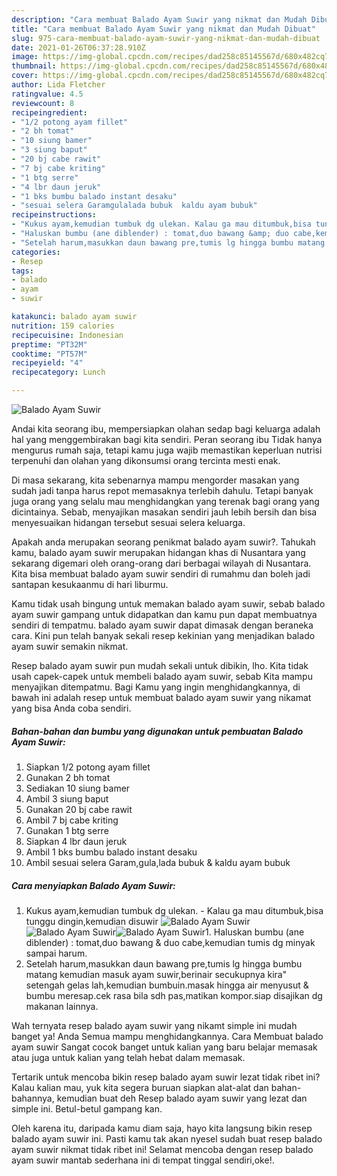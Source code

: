 ```yaml
---
description: "Cara membuat Balado Ayam Suwir yang nikmat dan Mudah Dibuat"
title: "Cara membuat Balado Ayam Suwir yang nikmat dan Mudah Dibuat"
slug: 975-cara-membuat-balado-ayam-suwir-yang-nikmat-dan-mudah-dibuat
date: 2021-01-26T06:37:28.910Z
image: https://img-global.cpcdn.com/recipes/dad258c85145567d/680x482cq70/balado-ayam-suwir-foto-resep-utama.jpg
thumbnail: https://img-global.cpcdn.com/recipes/dad258c85145567d/680x482cq70/balado-ayam-suwir-foto-resep-utama.jpg
cover: https://img-global.cpcdn.com/recipes/dad258c85145567d/680x482cq70/balado-ayam-suwir-foto-resep-utama.jpg
author: Lida Fletcher
ratingvalue: 4.5
reviewcount: 8
recipeingredient:
- "1/2 potong ayam fillet"
- "2 bh tomat"
- "10 siung bamer"
- "3 siung baput"
- "20 bj cabe rawit"
- "7 bj cabe kriting"
- "1 btg serre"
- "4 lbr daun jeruk"
- "1 bks bumbu balado instant desaku"
- "sesuai selera Garamgulalada bubuk  kaldu ayam bubuk"
recipeinstructions:
- "Kukus ayam,kemudian tumbuk dg ulekan. Kalau ga mau ditumbuk,bisa tunggu dingin,kemudian disuwir"
- "Haluskan bumbu (ane diblender) : tomat,duo bawang &amp; duo cabe,kemudian tumis dg minyak sampai harum."
- "Setelah harum,masukkan daun bawang pre,tumis lg hingga bumbu matang kemudian masuk ayam suwir,berinair secukupnya kira&#34; setengah gelas lah,kemudian bumbuin.masak hingga air menyusut &amp; bumbu meresap.cek rasa bila sdh pas,matikan kompor.siap disajikan dg makanan lainnya."
categories:
- Resep
tags:
- balado
- ayam
- suwir

katakunci: balado ayam suwir 
nutrition: 159 calories
recipecuisine: Indonesian
preptime: "PT32M"
cooktime: "PT57M"
recipeyield: "4"
recipecategory: Lunch

---
```



![Balado Ayam Suwir](https://img-global.cpcdn.com/recipes/dad258c85145567d/680x482cq70/balado-ayam-suwir-foto-resep-utama.jpg)

Andai kita seorang ibu, mempersiapkan olahan sedap bagi keluarga adalah hal yang menggembirakan bagi kita sendiri. Peran seorang ibu Tidak hanya mengurus rumah saja, tetapi kamu juga wajib memastikan keperluan nutrisi terpenuhi dan olahan yang dikonsumsi orang tercinta mesti enak.

Di masa  sekarang, kita sebenarnya mampu mengorder masakan yang sudah jadi tanpa harus repot memasaknya terlebih dahulu. Tetapi banyak juga orang yang selalu mau menghidangkan yang terenak bagi orang yang dicintainya. Sebab, menyajikan masakan sendiri jauh lebih bersih dan bisa menyesuaikan hidangan tersebut sesuai selera keluarga. 



Apakah anda merupakan seorang penikmat balado ayam suwir?. Tahukah kamu, balado ayam suwir merupakan hidangan khas di Nusantara yang sekarang digemari oleh orang-orang dari berbagai wilayah di Nusantara. Kita bisa membuat balado ayam suwir sendiri di rumahmu dan boleh jadi santapan kesukaanmu di hari liburmu.

Kamu tidak usah bingung untuk memakan balado ayam suwir, sebab balado ayam suwir gampang untuk didapatkan dan kamu pun dapat membuatnya sendiri di tempatmu. balado ayam suwir dapat dimasak dengan beraneka cara. Kini pun telah banyak sekali resep kekinian yang menjadikan balado ayam suwir semakin nikmat.

Resep balado ayam suwir pun mudah sekali untuk dibikin, lho. Kita tidak usah capek-capek untuk membeli balado ayam suwir, sebab Kita mampu menyajikan ditempatmu. Bagi Kamu yang ingin menghidangkannya, di bawah ini adalah resep untuk membuat balado ayam suwir yang nikamat yang bisa Anda coba sendiri.

<!--inarticleads1-->

##### Bahan-bahan dan bumbu yang digunakan untuk pembuatan Balado Ayam Suwir:

1. Siapkan 1/2 potong ayam fillet
1. Gunakan 2 bh tomat
1. Sediakan 10 siung bamer
1. Ambil 3 siung baput
1. Gunakan 20 bj cabe rawit
1. Ambil 7 bj cabe kriting
1. Gunakan 1 btg serre
1. Siapkan 4 lbr daun jeruk
1. Ambil 1 bks bumbu balado instant desaku
1. Ambil sesuai selera Garam,gula,lada bubuk &amp; kaldu ayam bubuk




<!--inarticleads2-->

##### Cara menyiapkan Balado Ayam Suwir:

1. Kukus ayam,kemudian tumbuk dg ulekan. - Kalau ga mau ditumbuk,bisa tunggu dingin,kemudian disuwir
<img src="https://img-global.cpcdn.com/steps/2e7b2543fb89df59/160x128cq70/balado-ayam-suwir-langkah-memasak-1-foto.jpg" alt="Balado Ayam Suwir"><img src="https://img-global.cpcdn.com/steps/9d14a46a1eea531a/160x128cq70/balado-ayam-suwir-langkah-memasak-1-foto.jpg" alt="Balado Ayam Suwir"><img src="https://img-global.cpcdn.com/steps/62310f4200685aea/160x128cq70/balado-ayam-suwir-langkah-memasak-1-foto.jpg" alt="Balado Ayam Suwir">1. Haluskan bumbu (ane diblender) : tomat,duo bawang &amp; duo cabe,kemudian tumis dg minyak sampai harum.
1. Setelah harum,masukkan daun bawang pre,tumis lg hingga bumbu matang kemudian masuk ayam suwir,berinair secukupnya kira&#34; setengah gelas lah,kemudian bumbuin.masak hingga air menyusut &amp; bumbu meresap.cek rasa bila sdh pas,matikan kompor.siap disajikan dg makanan lainnya.




Wah ternyata resep balado ayam suwir yang nikamt simple ini mudah banget ya! Anda Semua mampu menghidangkannya. Cara Membuat balado ayam suwir Sangat cocok banget untuk kalian yang baru belajar memasak atau juga untuk kalian yang telah hebat dalam memasak.

Tertarik untuk mencoba bikin resep balado ayam suwir lezat tidak ribet ini? Kalau kalian mau, yuk kita segera buruan siapkan alat-alat dan bahan-bahannya, kemudian buat deh Resep balado ayam suwir yang lezat dan simple ini. Betul-betul gampang kan. 

Oleh karena itu, daripada kamu diam saja, hayo kita langsung bikin resep balado ayam suwir ini. Pasti kamu tak akan nyesel sudah buat resep balado ayam suwir nikmat tidak ribet ini! Selamat mencoba dengan resep balado ayam suwir mantab sederhana ini di tempat tinggal sendiri,oke!.

